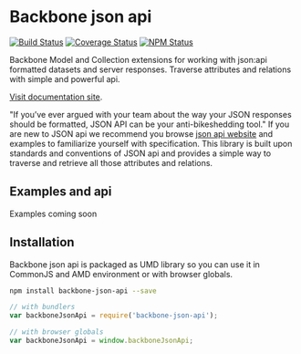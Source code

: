 # Backbone json api
[![Build Status](https://travis-ci.org/dbrekalo/backbone-json-api.svg?branch=master)](https://travis-ci.org/dbrekalo/backbone-json-api)
[![Coverage Status](https://coveralls.io/repos/github/dbrekalo/backbone-json-api/badge.svg?branch=master)](https://coveralls.io/github/dbrekalo/backbone-json-api?branch=master)
[![NPM Status](https://img.shields.io/npm/v/backbone-json-api.svg)](https://www.npmjs.com/package/backbone-json-api)

Backbone Model and Collection extensions for working with json:api formatted datasets and server responses.
Traverse attributes and relations with simple and powerful api.

[Visit documentation site](http://dbrekalo.github.io/backbone-json-api/).

"If you’ve ever argued with your team about the way your JSON responses should be formatted, JSON API can be your anti-bikeshedding tool."
If you are new to JSON api we recommend you browse [json api website](http://jsonapi.org/) and examples to familiarize yourself with specification.
This library is built upon standards and conventions of JSON api and provides a simple way to traverse and retrieve all those attributes and relations.

## Examples and api
Examples coming soon

## Installation
Backbone json api is packaged as UMD library so you can use it in CommonJS and AMD environment or with browser globals.

```bash
npm install backbone-json-api --save
```

```js
// with bundlers
var backboneJsonApi = require('backbone-json-api');

// with browser globals
var backboneJsonApi = window.backboneJsonApi;
```